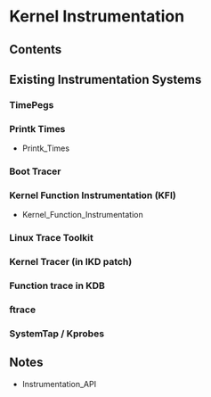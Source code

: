 # Kernel Instrumentation
## Contents
## Existing Instrumentation Systems
### TimePegs
### Printk Times
* Printk_Times
### Boot Tracer
### Kernel Function Instrumentation (KFI)
* Kernel_Function_Instrumentation
### Linux Trace Toolkit
### Kernel Tracer (in IKD patch)
### Function trace in KDB
### ftrace
### SystemTap / Kprobes
## Notes
* Instrumentation_API
